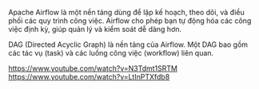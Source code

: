 <!--  -->

Apache Airflow là một nền tảng dùng để lập kế hoạch, theo dõi, và điều phối các quy trình công việc. Airflow cho phép bạn tự động hóa các công việc định kỳ, giúp quản lý và kiểm soát dễ dàng hơn.

<!--  -->

DAG (Directed Acyclic Graph) là nền tảng của Airflow. Một DAG bao gồm các tác vụ (task) và các luồng công việc (workflow) liên quan.

<!--  -->

https://www.youtube.com/watch?v=N3Tdmt1SRTM
https://www.youtube.com/watch?v=LtInPTXfdb8

<!--  -->
